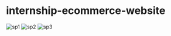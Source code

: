 # internship-ecommerce-website
![sp1](https://user-images.githubusercontent.com/101573509/212866950-9b609206-9e86-4970-8599-f8b8ac4e7655.PNG)
![sp2](https://user-images.githubusercontent.com/101573509/212866831-193ac4cf-b636-4bc5-a92d-a519cecfe73b.PNG)
![sp3](https://user-images.githubusercontent.com/101573509/212866885-e4b3f60a-7223-45e2-b390-e7b1114a3f47.PNG)
